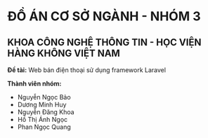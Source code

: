 <head>
  <link rel="stylesheet" href="https://cdnjs.cloudflare.com/ajax/libs/font-awesome/6.0.0/css/all.min.css">
</head>

<body>
  <h1>ĐỒ ÁN CƠ SỞ NGÀNH - NHÓM 3</h1>
  <h2>KHOA CÔNG NGHỆ THÔNG TIN - HỌC VIỆN HÀNG KHÔNG VIỆT NAM</h2>
  <p><i class="fa-solid fa-list-check"></i> <strong>Đề tài:</strong> Web bán điện thoại sử dụng framework Laravel</p>
  <p><i class="fa-solid fa-people-group"></i> <strong>Thành viên nhóm:</strong></p>
  <ul>
    <li>Nguyễn Ngọc Bảo</li>
    <li>Dương Minh Huy</li>
    <li>Nguyễn Đăng Khoa</li>
    <li>Hồ Thị Ánh Ngọc</li>
    <li>Phan Ngọc Quang</li>
  </ul>
</body>

